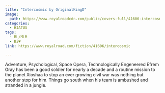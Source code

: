 ```yaml
---
title: "Intercosmic by OriginalKingD"
image:
  path: https://www.royalroadcdn.com/public/covers-full/41606-intercosmic.jpg
categories:
  - HIATUS
tags:
  - BL/MLM
  - Bi♥
link: https://www.royalroad.com/fiction/41606/intercosmic

---
```

Adventure, Psychological, Space Opera, Technologically Engeneered
Efrem Gray has been a good soldier for nearly a decade and a routine mission to the planet Xioshaa to stop an ever growing civil war was nothing but another stop for him. Things go south when his team is ambushed and stranded in a jungle.

